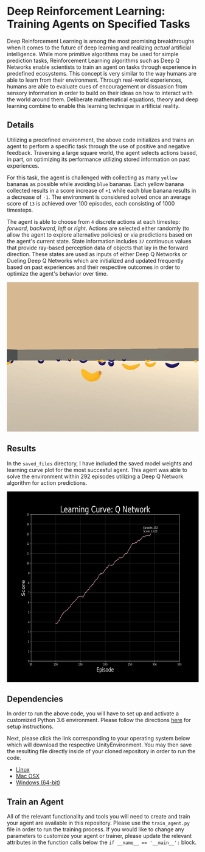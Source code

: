 # Deep Reinforcement Learning: Training Agents on Specified Tasks
Deep Reinforcement Learning is among the most promising breakthroughs when it comes to the future of deep learning and realizing *actual* artificial intelligence.  While more primitive algorithms may be used for simple prediction tasks, Reinforcement Learning algorithms such as Deep Q Networks enable scientists to train an agent on tasks through experience in predefined ecosystems.  This concept is very similar to the way humans are able to learn from their environment.  Through real-world experiences, humans are able to evaluate cues of encouragement or dissuasion from sensory information in order to build on their ideas on how to interact with the world around them.  Deliberate mathematical equations, theory and deep learning combine to enable this learning technique in artificial reality.

## Details
Utilizing a predefined environment, the above code initializes and trains an agent to perform a specific task through the use of positive and negative feedback.  Traversing a large square world, the agent selects actions based, in part, on optimizing its performance utilizing stored information on past experiences.

For this task, the agent is challenged with collecting as many `yellow` bananas as possible while avoiding `blue` bananas.  Each yellow banana collected results in a score increase of `+1` while each blue banana results in a decrease of `-1`.  The environment is considered solved once an average score of `13` is achieved over 100 episodes, each consisting of 1000 timesteps.

The agent is able to choose from `4` discrete actions at each timestep: *forward*, *backward*, *left* or *right*.  Actions are selected either randomly (to allow the agent to explore alternative policies) or via predictions based on the agent's current state.  State information includes `37` continuous values that provide ray-based perception data of objects that lay in the forward direction.  These states are used as inputs of either Deep Q Networks or Dueling Deep Q Networks which are initialized and updated frequently based on past experiences and their respective outcomes in order to optimize the agent's behavior over time.

<div align="center">
  <img width="550" height="392" src="saved_files/trained_agent.gif">
</div>

## Results
In the `saved_files` directory, I have included the saved model weights and learning curve plot for the most succesful agent.  This agent was able to solve the environment within 292 episodes utilizing a Deep Q Network algorithm for action predictions.

<div align="center">
  <img width="680" height="500" img src="saved_files/scores_mavg_qn_292.png">
</div>

## Dependencies
In order to run the above code, you will have to set up and activate a customized Python 3.6 environment.  Please follow the directions [here](https://github.com/udacity/deep-reinforcement-learning#dependencies) for setup instructions.

Next, please click the link corresponding to your operating system below which will download the respective UnityEnvironment.  You may then save the resulting file directly inside of your cloned repository in order to run the code.
* [Linux](https://s3-us-west-1.amazonaws.com/udacity-drlnd/P1/Banana/Banana_Linux.zip)
* [Mac OSX](https://s3-us-west-1.amazonaws.com/udacity-drlnd/P1/Banana/Banana.app.zip)
* [Windows (64-bit)](https://s3-us-west-1.amazonaws.com/udacity-drlnd/P1/Banana/Banana_Windows_x86_64.zip)

## Train an Agent
All of the relevant functionality and tools you will need to create and train your agent are available in this repository.  Please use the `train_agent.py` file in order to run the training process.  If you would like to change any parameters to customize your agent or trainer, please update the relevant attributes in the function calls below the `if __name__ == '__main__':` block.

